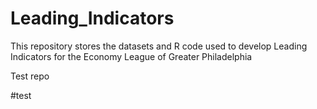 # Leading_Indicators
This repository stores the datasets and R code used to develop Leading Indicators for the Economy League of Greater Philadelphia

Test repo

#test
